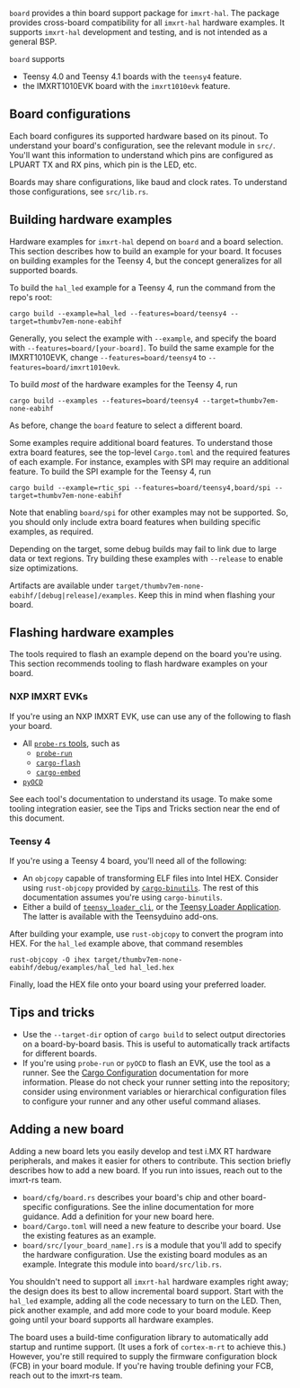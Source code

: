 `board` provides a thin board support package for `imxrt-hal`. The package
provides cross-board compatibility for all `imxrt-hal` hardware examples. It
supports `imxrt-hal` development and testing, and is not intended as a general
BSP.

`board` supports

- Teensy 4.0 and Teensy 4.1 boards with the `teensy4` feature.
- the IMXRT1010EVK board with the `imxrt1010evk` feature.

## Board configurations

Each board configures its supported hardware based on its pinout. To understand
your board's configuration, see the relevant module in `src/`. You'll want this
information to understand which pins are configured as LPUART TX and RX pins,
which pin is the LED, etc.

Boards may share configurations, like baud and clock rates. To understand those
configurations, see `src/lib.rs`.

## Building hardware examples

Hardware examples for `imxrt-hal` depend on `board` and a board selection. This
section describes how to build an example for your board. It focuses on building
examples for the Teensy 4, but the concept generalizes for all supported boards.

To build the `hal_led` example for a Teensy 4, run the command from the repo's
root:

```
cargo build --example=hal_led --features=board/teensy4 --target=thumbv7em-none-eabihf
```

Generally, you select the example with `--example`, and specify the board with
`--features=board/[your-board]`. To build the same example for the
IMXRT1010EVK, change `--features=board/teensy4` to
`--features=board/imxrt1010evk`.

To build _most_ of the hardware examples for the Teensy 4, run

```
cargo build --examples --features=board/teensy4 --target=thumbv7em-none-eabihf
```

As before, change the `board` feature to select a different board.

Some examples require additional board features. To understand those extra board
features, see the top-level `Cargo.toml` and the required features of each
example. For instance, examples with SPI may require an additional feature. To
build the SPI example for the Teensy 4, run

```
cargo build --example=rtic_spi --features=board/teensy4,board/spi --target=thumbv7em-none-eabihf
```

Note that enabling `board/spi` for other examples may not be supported. So, you
should only include extra board features when building specific examples, as
required.

Depending on the target, some debug builds may fail to link due to large data or
text regions. Try building these examples with `--release` to enable size
optimizations.

Artifacts are available under
`target/thumbv7em-none-eabihf/[debug|release]/examples`. Keep this in mind when
flashing your board.

## Flashing hardware examples

The tools required to flash an example depend on the board you're using. This
section recommends tooling to flash hardware examples on your board.

### NXP IMXRT EVKs

If you're using an NXP IMXRT EVK, use can use any of the following to flash your
board.

- All [`probe-rs` tools](https://probe.rs), such as
  - [`probe-run`](https://github.com/knurling-rs/probe-run)
  - [`cargo-flash`](https://github.com/probe-rs/cargo-flash)
  - [`cargo-embed`](https://github.com/probe-rs/cargo-embed)
- [`pyOCD`](https://pyocd.io)

See each tool's documentation to understand its usage. To make some tooling
integration easier, see the Tips and Tricks section near the end of this
document.

### Teensy 4

If you're using a Teensy 4 board, you'll need all of the following:

- An `objcopy` capable of transforming ELF files into Intel HEX. Consider using
  `rust-objcopy` provided by [`cargo-binutils`]. The rest of this documentation
  assumes you're using `cargo-binutils`.
- Either a build of [`teensy_loader_cli`], or the [Teensy Loader
  Application]. The latter is available with the Teensyduino add-ons.

After building your example, use `rust-objcopy` to convert the program into
HEX. For the `hal_led` example above, that command resembles

```
rust-objcopy -O ihex target/thumbv7em-none-eabihf/debug/examples/hal_led hal_led.hex
```

Finally, load the HEX file onto your board using your preferred loader.

[`cargo-binutils`]: https://github.com/rust-embedded/cargo-binutils
[`teensy_loader_cli`]: https://github.com/PaulStoffregen/teensy_loader_cli
[Teensy Loader Application]: https://www.pjrc.com/teensy/loader.html

## Tips and tricks

- Use the `--target-dir` option of `cargo build` to select output directories on
  a board-by-board basis. This is useful to automatically track artifacts for
  different boards.
- If you're using `probe-run` or `pyOCD` to flash an EVK, use the tool as a
  runner. See the [Cargo
  Configuration](https://doc.rust-lang.org/cargo/reference/config.html)
  documentation for more information. Please do not check your runner setting
  into the repository; consider using environment variables or hierarchical
  configuration files to configure your runner and any other useful command
  aliases.

## Adding a new board

Adding a new board lets you easily develop and test i.MX RT hardware
peripherals, and makes it easier for others to contribute. This section
briefly describes how to add a new board. If you run into issues, reach out to
the imxrt-rs team.

- `board/cfg/board.rs` describes your board's chip and other board-specific
  configurations. See the inline documentation for more guidance. Add a
  definition for your new board here.
- `board/Cargo.toml` will need a new feature to describe your board. Use the
  existing features as an example.
- `board/src/[your_board_name].rs` is a module that you'll add to specify the hardware
  configuration. Use the existing board modules as an example. Integrate this
  module into `board/src/lib.rs`.

You shouldn't need to support all `imxrt-hal` hardware examples right away; the
design does its best to allow incremental board support. Start with the
`hal_led` example, adding all the code necessary to turn on the LED. Then, pick
another example, and add more code to your board module. Keep going until your
board supports all hardware examples.

The board uses a build-time configuration library to automatically add startup
and runtime support. (It uses a fork of `cortex-m-rt` to achieve this.) However,
you're still required to supply the firmware configuration block (FCB) in your
board module. If you're having trouble defining your FCB, reach out to the
imxrt-rs team.
